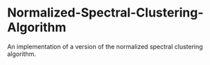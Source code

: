 # Normalized-Spectral-Clustering-Algorithm
An implementation of a version of the normalized spectral clustering algorithm.

